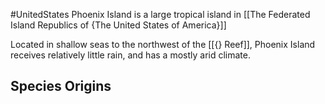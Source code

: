 #UnitedStates
Phoenix Island is a large tropical island in [[The Federated Island Republics of {The United States of America}]]

Located in shallow seas to the northwest of the [[{} Reef]], Phoenix Island receives relatively little rain, and has a mostly arid climate.

## Species Origins

